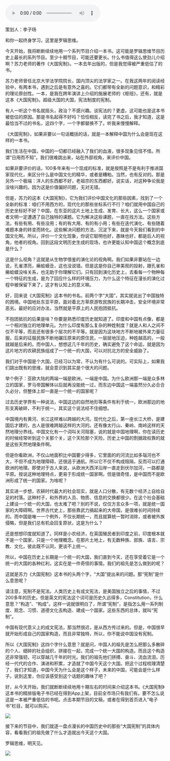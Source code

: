 <audio src="http://igetoss.cdn.igetget.com/mp3/201805/27/201805271822350834516602.mp3" controls="controls">您的浏览器不支持 audio 标签。</audio><p>策划人：李子旸</p><p>和你一起终身学习，这里是罗辑思维。</p><p>今天开始，我将断断续续地用一个系列节目介绍一本书。这可能是罗辑思维节目历史上最长的系列节目。至少十期节目，可能还要更长。什么书值得这么使劲儿介绍啊？苏力老师的著作《大国宪制》。一本去年出版的，但是我觉得被严重低估了的书。</p><p>苏力老师曾任北京大学法学院院长，国内顶尖的法学家之一。在我这两年的阅读经验中，有两本书，遇到之后是有意外之喜的。它们都带有全新的问题意识，和精彩的理论原创性。一本，是我在跨年演讲上介绍的施展老师的《枢纽》，还有，就是这本《大国宪制》。超级大国的大国，宪法制度的宪制。</p><p>有人一听这个书名就摇头，政治？不感兴趣。谈宪法的？更虚。这可能也是这本书被低估的原因。那是书名起得不好吗？恰恰相反，读完了书之后，我才知道，这是最恰当不过的书名，这四个字，一个字都替换不了。听我来慢慢解释。</p><p>《大国宪制》，如果非要以一句话概括的话，就是一本解释中国为什么会是现在这样的一本书。</p><p>我们生活在中国，中国的一切都已经融入了我们的血液，很多现象见怪不怪。所谓“日用而不知”。我们很难跳出来，站在外部视角，来评价中国。</p><p>如果非要评价的话，100多年来有一个现成的标准，就是按照是不是有利于推进国家现代化，来区分什么是中国文化的精华，或者是糟粕。当然，也有反对的。那是另外一个极端：洋人的东西都不好，老祖宗的东西都好。说实话，对这种争论我是没啥兴趣的。因为这是价值偏好问题，无对无错。</p><p>但是，苏力的这本《大国宪制》，它为我们评价中国文化的那些因素，找到了一个全新的标准：咱们不用西方的，现代化的那些坐标系行不行？咱们就用中国自己的历史坐标好不好？中国，在东亚的这片土地上生成、发育、长大，这么一个国家或者文明一定遭遇了自己独特的课题。它为解决这些课题，一直在找方法。这些方法，有些有用、有些没用；有的有大用、有的有小用；有些在迭代演化、有些随着难题本身的转变而转化。这些解决问题的方法，沉淀下来，就是今天我们看到的中国文化啊。所以，评价一个文化现象，你说它聪明也好，愚昧也好，都是后人的视角，他者的视角。回到这段文明历史生成的现场，也许更能认知中国这个概念到底是什么？</p><p>这是什么视角？这就是从生物学借鉴的演化论的视角啊。我们如果非要站在一边说，孔雀漂亮，癞蛤蟆丑，这也没说错。但是这是你自己审美观的投射，跟孔雀和癞蛤蟆没啥关系，也无助于你理解它们。只有回到演化历史上，去看每一个物种每一个特征的生成，是为了回应什么样的环境压力，为什么这个特征在漫长的演化过程中被保留下来了，这才有认知上的意义嘛。</p><p>好，回来说《大国宪制》这本书的书名。前两个字“大国”，其实就说出了中国独特的困境。中国地处东亚平原，面对着北方草原游牧民族的长期冲击，安全环境非常恶劣。最好的应对办法，当然就是平原上的人民抱团抵抗。</p><p>不抱团抵抗的后果是啥？你要是熟悉印度历史就知道了。印度和中国有点像，都是一个相对独立的地理单元。为什么印度有那么复杂的种姓制度？就是人和人之间不仅不平等，而且还有很多个层次的不平等。就是因为这块地方不断地被外来力量征服，后来的征服民族不断地碾压原来的原住民，一层层地压迫，种姓越高的，一般就越是后来的。而中国人，想想这几千年的历史，确实避免了这个命运，就是因为这片地方的农耕民族组成了一个统一的大国，可以对抗北方的安全威胁了。</p><p>我们对于中国是个大国，已经习以为常，不认为有什么可说的。可实际上，如果我们跳出既有的思维，就会意识到其实是个很大的问题。</p><p>举个例子：亚欧大陆的两端一端是欧洲，一端是中国。为什么欧洲那一端是众多林立的国家，罗马帝国解体以后就再没能统一过，而东边中国这一端虽然分久必合合久必分，但整体上却一直是一个统一的国家呢？</p><p>过去历史学界有一种说法，中国这边的自然地形等条件有利于统一，欧洲那边的地形支离破碎，不利于统一。其实这个说法经不住细想。</p><p>中国境内有黄河、长江这样难以跨越的大河。现代化之后，第一座长江大桥，是建国后才建的，古人是很难跨越这样的大河的。还有像太行山、秦岭、南岭这样的天然地理分界线。中国文化有一个词叫关河阻塞，说的就是中国地理啊，你在读历史的时候经常听到这个关那个关，这个天险那个天险，历史上中国的割据政权靠的就是这些天然地理条件啊。</p><p>但是你看欧洲，不仅山地面积比中国要少得多，它里面的的河流比如多瑙河也不大，不但不成为地理障碍，还很适于通航。所以它不仅不构成阻隔，反而可以打通欧洲的地理。即使对于古人来说，从欧洲大西洋沿岸一直走到伏尔加河，一路都是平原。按说这种地理特点，更易于形成统一国家啊。但是很奇怪，是中国而不是欧洲形成了统一的国家。为啥呢？</p><p>其实进一步想，农耕时代最大的社会现实，就是人口分散，有无数个经济上自给自足的村落。这种村子，和外界的人员、物质、信息的交换都很少。在这个社会基础上建设一个统一的大国，也太难了吧？别的不说，仅仅方言众多一项，就是统一国家的大障碍啊。世界古代史上，那些靠武力搞起来的大帝国，是很难长时间持续的。而中国是唯一一个例外，不仅长期统一，而且就算统一暂时消除，或者被外族侵略，但是我们总有机会回复原状，这是为什么？</p><p>还是想想印度就知道了。同样是小农经济，在英国殖民者到印度之前，印度根本就不是一个国家，只是一个地理概念。在那片土地上，有无数种族、部族、语言、宗教、文化，彼此既不认同，更谈不上统一。</p><p>所以，中国在历史上长期是一个统一的大国，我们直到今天，还在享受着它是一个统一的大国的各种红利，这实在是一件奇怪的事情。我们的祖先是怎么做到的呢？</p><p>这就是苏力《大国宪制》这本书的头两个字，“大国”提出来的问题。那“宪制”是什么意思呢？</p><p>请注意，宪制不是宪法。人类历史上有成文宪法，是美国独立之后的事情，不过200多年的历史。但是英文的宪法这个词可是历史久远得多，Constitution，什么意思？“构造”、“构成”。这样一说就很明白了，所谓“宪制”，是指怎么用一系列制度、观念、习惯、道德文化去构造、建成一个国家。这些东西的总体，就叫“宪制”。</p><p>中国有现代意义上的成文宪法，那当然很迟，是从西方传过来的。但是，中国很早就开始形成自己的国家构造，而且非常独特，所以，你不能说中国没有宪制。</p><p>所以《大国宪制》这四个字什么意思？就是问，中国人的祖先是怎么把那么多散碎的个人、细碎的社会组织，拼接在一起，完成一个统一大国的构造。而且这个构造还非常强韧，可以穿越几千年的时光。我们的祖先他们拼搏、奋斗、流血流泪，历经一代代的合作、演进和积累，才造就了中国今天这个大国。把这个过程梳理清楚了，我们才知道，中国今天为什么会是这个样子，未来的中国，可能会是什么样子。说到这里，你应该感受到这个话题的趣味了吧？</p><p>好，从今天开始，我们就断断续续地用十期左右的时间来介绍这本书。《大国宪制》这本书的精排版电子书已经在得到App上架，目前全市场只有我们有。要不怎么说这是一本被严重低估的书呢。点击本期节目的文稿，或者在得到首页进入“电子书”栏目，就可以购买。</p><img src="https://piccdn.igetget.com/img/201806/20/201806200936259833196077.jpg" /><p>接下来的节目中，我们就逐一盘点漫长的中国历史中的那些“大国宪制”的具体内容，看看我们的祖先做了什么才造就出今天这个大国。</p><p>罗辑思维，明天见。</p><img src="https://piccdn.igetget.com/img/201805/27/201805271828292225137311.jpg" />